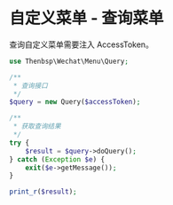 # 自定义菜单 - 查询菜单

查询自定义菜单需要注入 AccessToken。

```php
use Thenbsp\Wechat\Menu\Query;

/**
 * 查询接口
 */
$query = new Query($accessToken);

/**
 * 获取查询结果
 */
try {
    $result = $query->doQuery();
} catch (Exception $e) {
    exit($e->getMessage());
}

print_r($result);
```